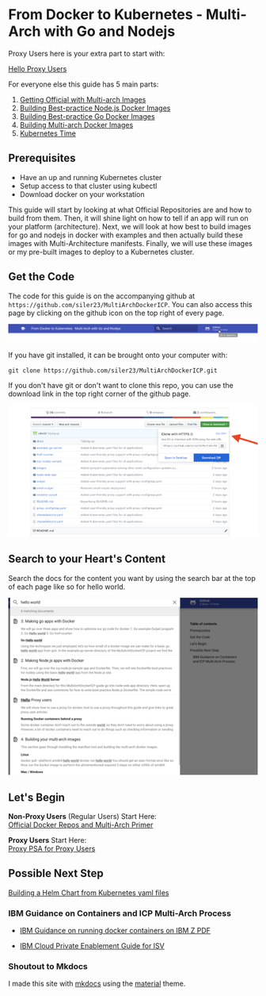 # From Docker to Kubernetes - Multi-Arch with Go and Nodejs

Proxy Users here is your extra part to start with:

[Hello Proxy Users](0-ProxyPSA.md)

For everyone else this guide has 5 main parts:

1. [Getting Official with Multi-arch Images](1-Official-Multiarch.md)
2. [Building Best-practice Node.js Docker Images](2-Best-Practice-Nodejs.md)
3. [Building Best-practice Go Docker Images](3-Best-Practice-go.md)
4. [Building Multi-arch Docker Images](4-Build-MultiArch.md)
5. [Kubernetes Time](5-Deploy-to-Kubernetes.md)

## Prerequisites
* Have an up and running Kubernetes cluster
* Setup access to that cluster using kubectl
* Download docker on your workstation

This guide will start by looking at what Official Repositories are and how to build from them. Then, it will shine light on how to tell if an app will run on your platform (architecture). Next, we will look at how best to build images for go and nodejs in docker with examples and then actually build these images with Multi-Architecture manifests. Finally, we will use these images or my pre-built images to deploy to a Kubernetes cluster.

## Get the Code
The code for this guide is on the accompanying github at `https://github.com/siler23/MultiArchDockerICP`. You can also access this page by clicking on the github icon on the top right of every page.

![Github link](images/Go_To_Repo.png)

If you have git installed, it can be brought onto your computer with:

```
git clone https://github.com/siler23/MultiArchDockerICP.git
```

If you don't have git or don't want to clone this repo, you can use the download link in the top right corner of the github page. 

![Download Image](images/DownloadRepo.png)

## Search to your Heart's Content
Search the docs for the content you want by using the search bar at the top of each page like so for hello world.

![Search my pages](images/search_multiarch.png)

## Let's Begin
**Non-Proxy Users** (Regular Users) Start Here:</br> [Official Docker Repos and Multi-Arch Primer](1-Official-Multiarch.md)

**Proxy Users** Start Here:<br/> [Proxy PSA for Proxy Users](0-ProxyPSA.md)
## Possible Next Step
[Building a Helm Chart from Kubernetes yaml files](https://www.ibm.com/blogs/bluemix/2017/10/quick-example-helm-chart-for-kubernetes/)

### IBM Guidance on Containers and ICP Multi-Arch Process
- [IBM Guidance on running docker containers on IBM Z PDF](http://public.dhe.ibm.com/software/dw/linux390/docu/l177vd00.pdf)</br>

- [IBM Cloud Private Enablement Guide for ISV](https://developer.ibm.com/linuxonpower/ibm-cloud-private-on-power/isv-guide/)

### Shoutout to Mkdocs
I made this site with [mkdocs](https://www.mkdocs.org) using the [material](https://squidfunk.github.io/mkdocs-material/) theme.
